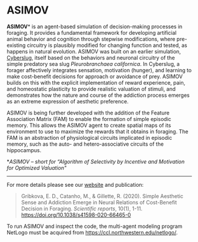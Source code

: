 # ASIMOV

**ASIMOV*** is an agent-based simulation of decision-making processes in foraging. It provides a fundamental framework for developing artificial animal behavior and cognition through stepwise modifications, where pre-existing circuitry is plausibly modified for changing function and tested, as happens in natural evolution. ASIMOV was built on an earlier simulation, [Cyberslug](https://github.com/Entience/Cyberslug), itself based on the behaviors and neuronal circuitry of the simple predatory sea slug _Pleurobranchaea californica_. In Cyberslug, a forager affectively integrates sensation, motivation (hunger), and learning to make cost-benefit decisions for approach or avoidance of prey. ASIMOV builds on this with the explicit implementation of reward experience, pain, and homeostatic plasticity to provide realistic valuation of stimuli, and demonstrates how the nature and course of the addiction process emerges as an extreme expression of aesthetic preference.

ASIMOV is being further developed with the addition of the Feature Association Matrix (FAM) to enable the formation of simple episodic memory. This allows the ASIMOV agent to create spatial maps of its environment to use to maximize the rewards that it obtains in foraging. The FAM is an abstraction of physiological circuits implicated in episodic memory, such as the auto- and hetero-associative circuits of the hippocampus.

 **ASIMOV – short for “Algorithm of Selectivity by Incentive and Motivation for Optimized Valuation"*
 
------------------------------------------------------------------------------------------------------------

For more details please see our [website](https://publish.illinois.edu/slug-city/asimov/) and publication:
> Gribkova, E. D., Catanho, M., & Gillette, R. (2020). Simple Aesthetic Sense and Addiction Emerge in Neural Relations of Cost-Benefit Decision in Foraging. _Scientific reports_, 10(1), 1-11. https://doi.org/10.1038/s41598-020-66465-0

To run ASIMOV and inspect the code, the multi-agent modeling program NetLogo must be acquired from https://ccl.northwestern.edu/netlogo/.





